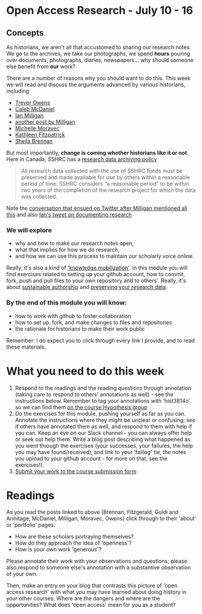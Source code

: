 # Open Access Research - July 10 - 16

## Concepts
As historians, we aren't all that accustomed to sharing our research notes. We go to the archives, we take our photographs, we spend **hours** pouring over documents, photographs, diaries, newspapers... why should someone else benefit from **our** work?

There are a number of reasons why you should want to do this. This week we will read and discuss the arguments advanced by various historians, including

+ [Trevor Owens](http://www.trevorowens.org/2008/03/sunrise-on-methodology-and-radical-transparency-of-sources-in-historical-writing/)
+ [Caleb McDaniel](http://wcm1.web.rice.edu/open-notebook-history.html)
+ [Ian Milligan](http://ianmilligan.ca/2014/10/23/sshrcs-research-data-archiving-policy-and-historians/)
+ [another post by Milligan](http://ianmilligan.ca/2014/01/27/why-canadas-open-data-initiative-matters-to-historians/)
+ [Michelle Moravec](http://michellemoravec.com/michelle-moravec/)
+ [Kathleen Fitzpatrick](http://www.plannedobsolescence.net/generous-thinking-introduction/#more-2828)
+ [Sheila Brennan](http://www.lotfortynine.org/2017/06/my-digital-publishing-update-nothing/)

But most importantly, **change is coming whether historians like it or not**. Here in Canada, SSHRC has a [research data archiving policy](http://www.sshrc-crsh.gc.ca/about-au_sujet/policies-politiques/statements-enonces/edata-donnees_electroniques-eng.aspx)

> All research data collected with the use of SSHRC funds must be preserved and made available for use by others within a reasonable period of time. SSHRC considers “a reasonable period” to be within two years of the completion of the research project for which the data was collected.

Note the [conversation that ensued on Twitter after Milligan mentioned all this](https://twitter.com/ianmilligan1/status/524932470001897472) and also [Ian's tweet on documenting research](https://twitter.com/ianmilligan1/status/524932589875101697)

### We will explore
+ why and how to make our research notes open,
+ what that implies for how we do research,
+ and how we can use this process to maintain our scholarly voice online.

Really, it's also a kind of ['knowledge mobilization'](http://www.sshrc-crsh.gc.ca/society-societe/community-communite/index-eng.aspx#2). In this module you will find exercises related to setting up your github account, how to commit, fork, push and pull files to your own repository and to others'. Really, it's about [sustainable authorship](http://programminghistorian.org/lessons/sustainable-authorship-in-plain-text-using-pandoc-and-markdown) and [preserving your research data](http://programminghistorian.org/lessons/preserving-your-research-data).

### By the end of this module you will know:
+ how to work with github to foster collaboration
+ how to set up, fork, and make changes to files and repositories
+ the rationale for historians to make their work public

Remember: I do expect you to click through every link I provide, and to read these materials.

# What you need to do this week

1. Respond to the readings and the reading questions through annotation (taking care to respond to others' annotations as well) - see the instructions below. Remember to tag your annotations with 'hist3814o' so we can find them [on the course Hypothesis group](http://jonudell.net/h/facet.html?facet=tag&mode=documents&search=hist3814o)
2. Do the exercises for this module, pushing yourself as far as you can. Annotate the instructions where they might be unclear or confusing; see if others have annotated them as well, and respond to them with help if you can. Keep an eye on our Slack channel - you can always offer help or seek out help there. Write a blog post describing what happened as you went through the exercises (your successes, your failures, the help you may have found/received), and link to your 'faillog' (ie, the notes you upload to your github account - for more on that, see the exercises!).
3. [Submit your work to the course submission form](http://site.craftingdigitalhistory.ca/rubric-and-assessment.html#submitting-evidence)

# Readings

As you read the posts linked to above (Brennan, Fitzgerald, Guldi and Armitage, McDaniel, Milligan, Moravec, Owens) click through to their 'about' or 'portfolio' pages. 

+ How are these scholars portraying themselves? 
+ How do they approach the idea of 'openness'?
+ How is your own work 'generous'? 

Please annotate their work with your observations and questions; please also respond to someone else's annotation with a substantive observation of your own.

Then, make an entry on your blog that contrasts this picture of 'open access research' with what you may have learned about doing history in your other courses. Where are the dangers and where are the opportunities? What does 'open access' mean for you as a student?
